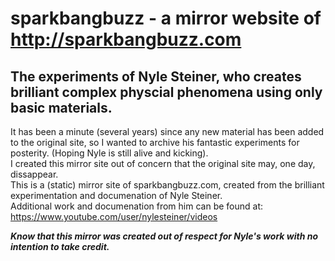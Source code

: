 # sparkbangbuzz - a mirror website of http://sparkbangbuzz.com 
## The experiments of Nyle Steiner, who creates brilliant complex physcial phenomena using only basic materials.

It has been a minute (several years) since any new material has been added to the original site, so I wanted 
to archive his fantastic experiments for posterity.  (Hoping Nyle is still alive and kicking).  
I created this mirror site out of concern that the original site may, one day, dissappear.  
This is a (static) mirror site of sparkbangbuzz.com, created from the brilliant experimentation and documenation of Nyle Steiner.  
Additional work and documenation from him can be found at: 
https://www.youtube.com/user/nylesteiner/videos

**_Know that this mirror was created out of respect for Nyle's work with no intention to take credit._** 
